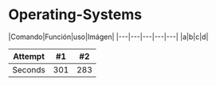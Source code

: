 # Operating-Systems

|Comando|Función|uso|Imágen|
|---|---|---|---|---|
|a|b|c|d|

| Attempt | #1  | #2  |
| ------- | --- | --- |
| Seconds | 301 | 283 |

